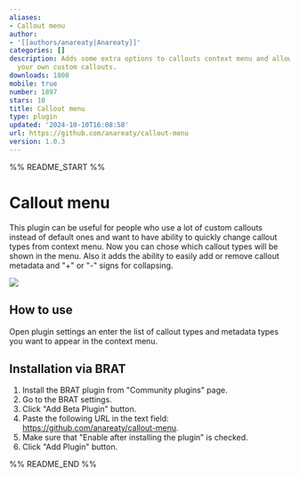 ```yaml
---
aliases:
- Callout menu
author:
- '[[authors/anareaty|Anareaty]]'
categories: []
description: Adds some extra options to callouts context menu and allows you to add
  your own custom callouts.
downloads: 1800
mobile: true
number: 1897
stars: 10
title: Callout menu
type: plugin
updated: '2024-10-10T16:08:58'
url: https://github.com/anareaty/callout-menu
version: 1.0.3
---
```


%% README_START %%

# Callout menu

This plugin can be useful for people who use a lot of custom callouts instead of default ones and want to have ability to quickly change callout types from context menu. Now you can chose which callout types will be shown in the menu. Also it adds the ability to easily add or remove callout metadata and "+" or "-" signs for collapsing. 

![](https://raw.githubusercontent.com/anareaty/callout-menu/HEAD/screenshots/Callout-menu.png)

## How to use

Open plugin settings an enter the list of callout types and metadata types you want to appear in the context menu.

## Installation via BRAT
1. Install the BRAT plugin from "Community plugins" page.
2. Go to the BRAT settings.
3. Click "Add Beta Plugin" button.
4. Paste the following URL in the text field: https://github.com/anareaty/callout-menu.
5. Make sure that "Enable after installing the plugin" is checked.
6. Click "Add Plugin" button.


%% README_END %%